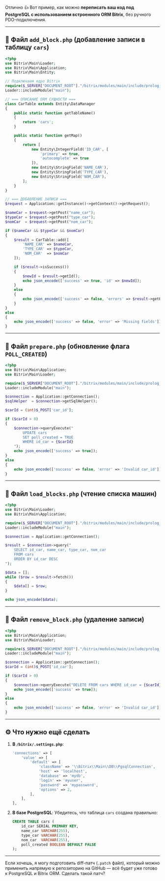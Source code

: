Отлично 👍
Вот пример, как можно **переписать ваш код под PostgreSQL с использованием встроенного ORM Bitrix**, без ручного PDO-подключения.

---

## 📁 Файл `add_block.php` (добавление записи в таблицу `cars`)

```php
<?php
use Bitrix\Main\Loader;
use Bitrix\Main\Application;
use Bitrix\Main\Entity;

// Подключаем ядро Bitrix
require($_SERVER["DOCUMENT_ROOT"]."/bitrix/modules/main/include/prolog_before.php");
Loader::includeModule("main");

// === ОПИСАНИЕ ORM СУЩНОСТИ ===
class CarTable extends Entity\DataManager
{
    public static function getTableName()
    {
        return 'cars';
    }

    public static function getMap()
    {
        return [
            new Entity\IntegerField('ID_CAR', [
                'primary' => true,
                'autocomplete' => true
            ]),
            new Entity\StringField('NAME_CAR'),
            new Entity\StringField('TYPE_CAR'),
            new Entity\StringField('NOM_CAR'),
        ];
    }
}

// === ДОБАВЛЕНИЕ ЗАПИСИ ===
$request = Application::getInstance()->getContext()->getRequest();

$nameCar = $request->getPost("name_car");
$typeCar = $request->getPost("type_car");
$nomCar  = $request->getPost("nom_car");

if ($nameCar && $typeCar && $nomCar)
{
    $result = CarTable::add([
        'NAME_CAR' => $nameCar,
        'TYPE_CAR' => $typeCar,
        'NOM_CAR'  => $nomCar
    ]);

    if ($result->isSuccess())
    {
        $newId = $result->getId();
        echo json_encode(['success' => true, 'id' => $newId]);
    }
    else
    {
        echo json_encode(['success' => false, 'errors' => $result->getErrorMessages()]);
    }
}
else
{
    echo json_encode(['success' => false, 'error' => 'Missing fields']);
}
```

---

## 📁 Файл `prepare.php` (обновление флага `POLL_CREATED`)

```php
<?php
use Bitrix\Main\Application;
use Bitrix\Main\Loader;

require($_SERVER["DOCUMENT_ROOT"]."/bitrix/modules/main/include/prolog_before.php");
Loader::includeModule("main");

$connection = Application::getConnection();
$sqlHelper  = $connection->getSqlHelper();

$carId = (int)$_POST['car_id'];

if ($carId > 0)
{
    $connection->queryExecute("
        UPDATE cars
        SET poll_created = TRUE
        WHERE id_car = {$carId}
    ");
    echo json_encode(['success' => true]);
}
else
{
    echo json_encode(['success' => false, 'error' => 'Invalid car_id']);
}
```

---

## 📁 Файл `load_blocks.php` (чтение списка машин)

```php
<?php
use Bitrix\Main\Loader;
use Bitrix\Main\Application;

require($_SERVER["DOCUMENT_ROOT"]."/bitrix/modules/main/include/prolog_before.php");
Loader::includeModule("main");

$connection = Application::getConnection();

$result = $connection->query("
    SELECT id_car, name_car, type_car, nom_car
    FROM cars
    ORDER BY id_car DESC
");

$data = [];
while ($row = $result->fetch())
{
    $data[] = $row;
}

echo json_encode($data);
```

---

## 📁 Файл `remove_block.php` (удаление записи)

```php
<?php
use Bitrix\Main\Application;
use Bitrix\Main\Loader;

require($_SERVER["DOCUMENT_ROOT"]."/bitrix/modules/main/include/prolog_before.php");
Loader::includeModule("main");

$connection = Application::getConnection();
$carId = (int)$_POST['id_car'];

if ($carId > 0)
{
    $connection->queryExecute("DELETE FROM cars WHERE id_car = {$carId}");
    echo json_encode(['success' => true]);
}
else
{
    echo json_encode(['success' => false, 'error' => 'Invalid car_id']);
}
```

---

## ⚙️ Что нужно ещё сделать

1. **В `/bitrix/.settings.php`**:

   ```php
   'connections' => [
       'value' => [
           'default' => [
               'className' => '\\Bitrix\\Main\\DB\\PgsqlConnection',
               'host' => 'localhost',
               'database' => 'mydb',
               'login' => 'myuser',
               'password' => 'mypassword',
               'options' => 2,
           ],
       ],
   ],
   ```

2. **В базе PostgreSQL**:
   Убедитесь, что таблица `cars` создана правильно:

   ```sql
   CREATE TABLE cars (
       id_car SERIAL PRIMARY KEY,
       name_car VARCHAR(255),
       type_car VARCHAR(255),
       nom_car  VARCHAR(255),
       poll_created BOOLEAN DEFAULT FALSE
   );
   ```

---

Если хочешь, я могу подготовить diff-патч (`.patch` файл), который можно применить напрямую к репозиторию на GitHub — всё будет уже готово к PostgreSQL и Bitrix ORM.
Сделать такой патч?
